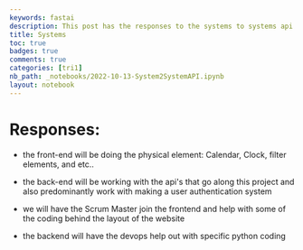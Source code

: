 ```yaml
---
keywords: fastai
description: This post has the responses to the systems to systems api assignment.
title: Systems
toc: true
badges: true 
comments: true 
categories: [tri1]
nb_path: _notebooks/2022-10-13-System2SystemAPI.ipynb
layout: notebook
---
```


<!--
#################################################
### THIS FILE WAS AUTOGENERATED! DO NOT EDIT! ###
#################################################
# file to edit: _notebooks/2022-10-13-System2SystemAPI.ipynb
-->

<div class="container" id="notebook-container">
        
<div class="cell border-box-sizing text_cell rendered"><div class="inner_cell">
<div class="text_cell_render border-box-sizing rendered_html">
<h1 id="Responses:">Responses:<a class="anchor-link" href="#Responses:"> </a></h1><ul>
<li><p>the front-end will be doing the physical element: Calendar, Clock, filter elements, and etc..</p>
</li>
<li><p>the back-end will be working with the api's that go along this project and also predominantly work with making a user authentication system</p>
</li>
<li><p>we will have the Scrum Master join the frontend and help with some of the coding behind the layout of the website</p>
</li>
<li>the backend will have the devops help out with specific python coding</li>
</ul>

</div>
</div>
</div>
</div>
 

